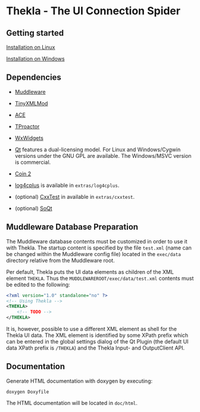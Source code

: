 # Thekla - The UI Connection Spider

## Getting started

[Installation on Linux](INSTALL-Linux.md)

[Installation on Windows](INSTALL-Windows.md)

## Dependencies

- [Muddleware](http://studierstube.icg.tu-graz.ac.at/handheld_ar/muddleware/)

- [TinyXMLMod](https://svn.icg.tu-graz.ac.at/svn/TinyXMLMod/)

- [ACE](http://www.cs.wustl.edu/~schmidt/ACE.html)

- [TProactor](http://www.terabit.com.au/solutions.php)

- [WxWidgets](http://www.wxwidgets.org/)

- [Qt](http://www.trolltech.com/products/qt ) features a dual-licensing model. For Linux and Windows/Cygwin versions under the GNU GPL are available. The Windows/MSVC version is commercial.

- [Coin 2](http://www.coin3d.org/lib/coin)

- [log4cplus](http://log4cplus.sourceforge.net/) is available in `extras/log4cplus`.

- (optional) [CxxTest](http://cxxtest.sourceforge.net/) in available in  `extras/cxxtest`.

- (optional) [SoQt](http://www.coin3d.org/lib/soqt)


## Muddleware Database Preparation[](#muddleware_database_preparation)

The Muddleware database contents must be customized in order to use it with Thekla. The startup content is specified by the file `test.xml` (name can be changed within the Muddleware config file) located in the `exec/data` directory relative from the Muddleware root.

Per default, Thekla puts the UI data elements as children of the XML element `THEKLA`. Thus the `MUDDLEWAREROOT/exec/data/test.xml` contents must be edited to the following:

```xml
<?xml version="1.0" standalone="no" ?>
<!-- Using Thekla -->
<THEKLA>
    <!-- TODO -->
</THEKLA>
```

It is, however, possible to use a different XML element as shell for the Thekla UI data. The XML element is identified by some XPath prefix which can be entered in the global settings dialog of the Qt Plugin (the default UI data XPath prefix is `/THEKLA`) and the Thekla Input- and OutputClient API.

## Documentation

Generate HTML documentation with doxygen by executing:

```
doxygen Doxyfile
```

The HTML documentation will be located in `doc/html`.
